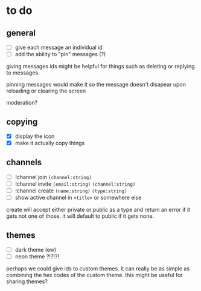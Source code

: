 # to do
## general
- [ ] give each message an individual id
- [ ] add the ability to "pin" messages (?)

giving messages ids might be helpful for things such as deleting or replying to messages.

pinning messages would make it so the message doesn't disapear upon reloading or clearing the screen

moderation?
## copying
- [x] display the icon
- [x] make it actually copy things
## channels
- [ ] !channel join `(channel:string)`
- [ ] !channel invite `(email:string)` `(channel:string)`
- [ ] !channel create `(name:string)` `(type:string)`
- [ ] show active channel in `<title>` or somewhere else

create will accept either private or public as a type and return an error if it gets not one of those. it will default to public if it gets none. 
## themes
- [ ] dark theme (ew)
- [ ] neon theme ?!?!?!

perhaps we could give ids to custom themes. it can really be as simple as combining the hex codes of the custom theme. this might be useful for sharing themes?